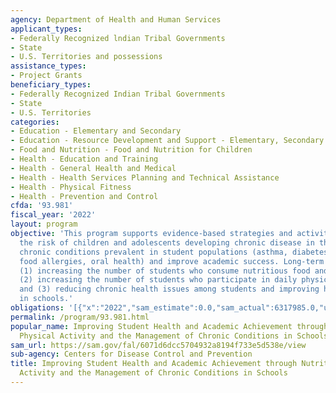 ```yaml
---
agency: Department of Health and Human Services
applicant_types:
- Federally Recognized lndian Tribal Governments
- State
- U.S. Territories and possessions
assistance_types:
- Project Grants
beneficiary_types:
- Federally Recognized Indian Tribal Governments
- State
- U.S. Territories
categories:
- Education - Elementary and Secondary
- Education - Resource Development and Support - Elementary, Secondary Education
- Food and Nutrition - Food and Nutrition for Children
- Health - Education and Training
- Health - General Health and Medical
- Health - Health Services Planning and Technical Assistance
- Health - Physical Fitness
- Health - Prevention and Control
cfda: '93.981'
fiscal_year: '2022'
layout: program
objective: 'This program supports evidence-based strategies and activities to reduce
  the risk of children and adolescents developing chronic disease in the future, manage
  chronic conditions prevalent in student populations (asthma, diabetes, epilepsy,
  food allergies, oral health) and improve academic success. Long-term outcomes include:
  (1) increasing the number of students who consume nutritious food and beverages,
  (2) increasing the number of students who participate in daily physical activity,
  and (3) reducing chronic health issues among students and improving health outcomes
  in schools.'
obligations: '[{"x":"2022","sam_estimate":0.0,"sam_actual":6317985.0,"usa_spending_actual":6317985.0},{"x":"2023","sam_estimate":6317985.0,"sam_actual":0.0,"usa_spending_actual":7561089.68},{"x":"2024","sam_estimate":6317985.0,"sam_actual":0.0,"usa_spending_actual":0.0}]'
permalink: /program/93.981.html
popular_name: Improving Student Health and Academic Achievement through Nutrition,
  Physical Activity and the Management of Chronic Conditions in Schools
sam_url: https://sam.gov/fal/6071d6dcc5704932a8194f733e5d538e/view
sub-agency: Centers for Disease Control and Prevention
title: Improving Student Health and Academic Achievement through Nutrition, Physical
  Activity and the Management of Chronic Conditions in Schools
---
```

